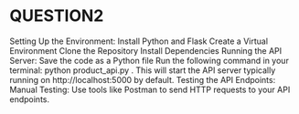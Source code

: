 # QUESTION2
Setting Up the Environment:
Install Python and Flask
Create a Virtual Environment
Clone the Repository 
Install Dependencies
Running the API Server:
Save the code as a Python file 
Run the following command in your terminal: python product_api.py . This will start the API server typically running on http://localhost:5000 by default.
Testing the API Endpoints:
Manual Testing: Use tools like Postman to send HTTP requests to your API endpoints.
